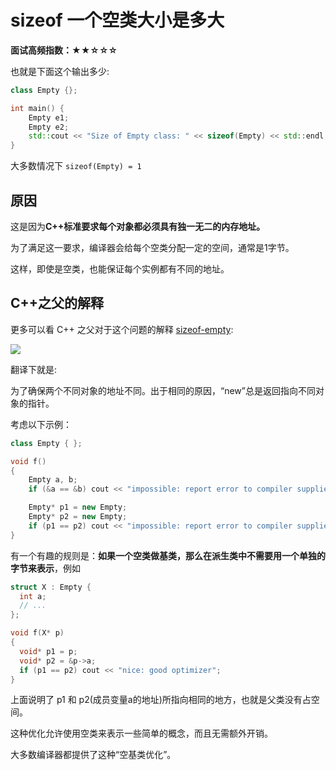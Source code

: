 # sizeof 一个空类大小是多大

**面试高频指数：★★☆☆☆**

也就是下面这个输出多少:

```cpp
class Empty {};

int main() {
    Empty e1;
    Empty e2;
    std::cout << "Size of Empty class: " << sizeof(Empty) << std::endl;
}
```

大多数情况下 `sizeof(Empty) = 1`

## 原因

这是因为**C++标准要求每个对象都必须具有独一无二的内存地址。**

为了满足这一要求，编译器会给每个空类分配一定的空间，通常是1字节。

这样，即使是空类，也能保证每个实例都有不同的地址。

## C++之父的解释

更多可以看 C++ 之父对于这个问题的解释 [sizeof-empty](https://www.stroustrup.com/bs_faq2.html#sizeof-empty):

![](https://cdn.how2cs.cn/csguide/152608.png)

翻译下就是:

为了确保两个不同对象的地址不同。出于相同的原因，“new”总是返回指向不同对象的指针。

考虑以下示例：

```cpp
class Empty { };

void f()
{
    Empty a, b;
    if (&a == &b) cout << "impossible: report error to compiler supplier";

    Empty* p1 = new Empty;
    Empty* p2 = new Empty;
    if (p1 == p2) cout << "impossible: report error to compiler supplier";
}
```

有一个有趣的规则是：**如果一个空类做基类，那么在派生类中不需要用一个单独的字节来表示**，例如

```cpp
struct X : Empty {
  int a;
  // ...
};

void f(X* p)
{
  void* p1 = p;
  void* p2 = &p->a;
  if (p1 == p2) cout << "nice: good optimizer";
}

```

上面说明了 p1 和 p2(成员变量a的地址)所指向相同的地方，也就是父类没有占空间。

这种优化允许使用空类来表示一些简单的概念，而且无需额外开销。

大多数编译器都提供了这种“空基类优化”。